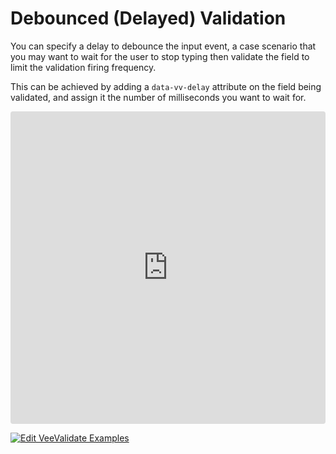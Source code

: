 # Debounced (Delayed) Validation

You can specify a delay to debounce the input event, a case scenario that you may want to wait for the user to stop typing then validate the field to limit the validation firing frequency.

This can be achieved by adding a `data-vv-delay` attribute on the field being validated, and assign it the number of milliseconds you want to wait for.

<iframe src="https://codesandbox.io/embed/y3504yr0l1?initialpath=%2Fdebounce&module=%2Fsrc%2Fcomponents%2FDelay.vue" style="width:100%; height:500px; border:0; border-radius: 4px; overflow:hidden;" sandbox="allow-modals allow-forms allow-popups allow-scripts allow-same-origin"></iframe>

[![Edit VeeValidate Examples](https://codesandbox.io/static/img/play-codesandbox.svg)](https://codesandbox.io/s/y3504yr0l1?initialpath=%2Fdelay&module=%2Fsrc%2Fcomponents%2FDelay.vue)
